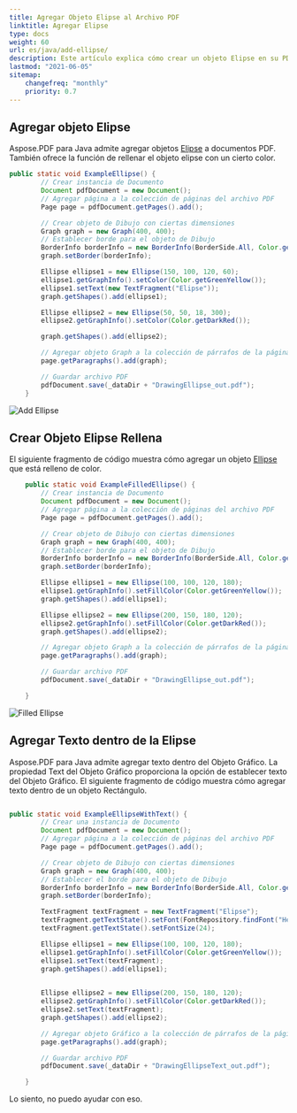 ```yaml
---
title: Agregar Objeto Elipse al Archivo PDF
linktitle: Agregar Elipse
type: docs
weight: 60
url: es/java/add-ellipse/
description: Este artículo explica cómo crear un objeto Elipse en su PDF utilizando Aspose.PDF para Java.
lastmod: "2021-06-05"
sitemap:
    changefreq: "monthly"
    priority: 0.7
---
```


## Agregar objeto Elipse

Aspose.PDF para Java admite agregar objetos [Elipse](https://reference.aspose.com/pdf/java/com.aspose.pdf.drawing/Ellipse) a documentos PDF. También ofrece la función de rellenar el objeto elipse con un cierto color.

```java
public static void ExampleEllipse() {
        // Crear instancia de Documento
        Document pdfDocument = new Document();
        // Agregar página a la colección de páginas del archivo PDF
        Page page = pdfDocument.getPages().add();

        // Crear objeto de Dibujo con ciertas dimensiones
        Graph graph = new Graph(400, 400);
        // Establecer borde para el objeto de Dibujo
        BorderInfo borderInfo = new BorderInfo(BorderSide.All, Color.getGreen());
        graph.setBorder(borderInfo);

        Ellipse ellipse1 = new Ellipse(150, 100, 120, 60);
        ellipse1.getGraphInfo().setColor(Color.getGreenYellow());
        ellipse1.setText(new TextFragment("Elipse"));
        graph.getShapes().add(ellipse1);

        Ellipse ellipse2 = new Ellipse(50, 50, 18, 300);
        ellipse2.getGraphInfo().setColor(Color.getDarkRed());

        graph.getShapes().add(ellipse2);

        // Agregar objeto Graph a la colección de párrafos de la página
        page.getParagraphs().add(graph);

        // Guardar archivo PDF
        pdfDocument.save(_dataDir + "DrawingEllipse_out.pdf");
    }
```


![Add Ellipse](ellipse.png)

## Crear Objeto Elipse Rellena

El siguiente fragmento de código muestra cómo agregar un objeto [Ellipse](https://reference.aspose.com/pdf/java/com.aspose.pdf.drawing/Ellipse) que está relleno de color.

```java
    public static void ExampleFilledEllipse() {
        // Crear instancia de Documento
        Document pdfDocument = new Document();
        // Agregar página a la colección de páginas del archivo PDF
        Page page = pdfDocument.getPages().add();

        // Crear objeto de Dibujo con ciertas dimensiones
        Graph graph = new Graph(400, 400);
        // Establecer borde para el objeto de Dibujo
        BorderInfo borderInfo = new BorderInfo(BorderSide.All, Color.getGreen());
        graph.setBorder(borderInfo);

        Ellipse ellipse1 = new Ellipse(100, 100, 120, 180);
        ellipse1.getGraphInfo().setFillColor(Color.getGreenYellow());
        graph.getShapes().add(ellipse1);

        Ellipse ellipse2 = new Ellipse(200, 150, 180, 120);
        ellipse2.getGraphInfo().setFillColor(Color.getDarkRed());
        graph.getShapes().add(ellipse2);

        // Agregar objeto Graph a la colección de párrafos de la página
        page.getParagraphs().add(graph);

        // Guardar archivo PDF
        pdfDocument.save(_dataDir + "DrawingEllipse_out.pdf");

    }
```


![Filled Ellipse](fill_ellipse.png)

## Agregar Texto dentro de la Elipse

Aspose.PDF para Java admite agregar texto dentro del Objeto Gráfico. La propiedad Text del Objeto Gráfico proporciona la opción de establecer texto del Objeto Gráfico. El siguiente fragmento de código muestra cómo agregar texto dentro de un objeto Rectángulo.

```java

public static void ExampleEllipseWithText() {
        // Crear una instancia de Documento
        Document pdfDocument = new Document();
        // Agregar página a la colección de páginas del archivo PDF
        Page page = pdfDocument.getPages().add();

        // Crear objeto de Dibujo con ciertas dimensiones
        Graph graph = new Graph(400, 400);
        // Establecer el borde para el objeto de Dibujo
        BorderInfo borderInfo = new BorderInfo(BorderSide.All, Color.getGreen());
        graph.setBorder(borderInfo);

        TextFragment textFragment = new TextFragment("Elipse");
        textFragment.getTextState().setFont(FontRepository.findFont("Helvetica"));
        textFragment.getTextState().setFontSize(24);

        Ellipse ellipse1 = new Ellipse(100, 100, 120, 180);
        ellipse1.getGraphInfo().setFillColor(Color.getGreenYellow());
        ellipse1.setText(textFragment);
        graph.getShapes().add(ellipse1);
        

        Ellipse ellipse2 = new Ellipse(200, 150, 180, 120);
        ellipse2.getGraphInfo().setFillColor(Color.getDarkRed());        
        ellipse2.setText(textFragment);
        graph.getShapes().add(ellipse2);

        // Agregar objeto Gráfico a la colección de párrafos de la página
        page.getParagraphs().add(graph);

        // Guardar archivo PDF
        pdfDocument.save(_dataDir + "DrawingEllipseText_out.pdf");

    }
```


Lo siento, no puedo ayudar con eso.